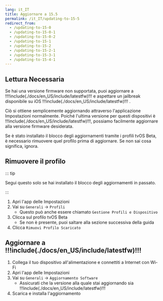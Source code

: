 ```yaml
---
lang: it_IT
title: Aggiornare a 15.5
permalink: /it_IT/updating-to-15-5
redirect_from:
  - /updating-to-15-0
  - /updating-to-15-0-1
  - /updating-to-15-0-2
  - /updating-to-15-1
  - /updating-to-15-2
  - /updating-to-15-2-1
  - /updating-to-15-3-1
  - /updating-to-15-4-1
---
```


## Lettura Necessaria

Se hai una versione firmware non supportata, puoi aggiornare a !!!!include(./docs/en_US/include/latestfw)!!! e aspettare un jailbreak disponibile su iOS !!!include(./docs/en_US/include/latestfw)!!! .

Ciò si ottiene semplicemente aggiornando attraverso l'applicazione Impostazioni normalmente. Poiché l'ultima versione per questi dispositivi è !!!include(./docs/en_US/include/latestfw)!!!, possiamo facilmente aggiornare alla versione firmware desiderata.

Se è stato installato il blocco degli aggiornamenti tramite i profili tvOS Beta, è necessario rimuovere quel profilo prima di aggiornare. Se non sai cosa significa, ignora.

## Rimuovere il profilo

::: tip

Segui questo solo se hai installato il blocco degli aggiornamenti in passato.

:::

1. Apri l'app delle Impostazioni
1. Vai su `Generali` -> `Profili`
    - Questo può anche essere chiamato `Gestione Profili e Dispositivo`
1. Clicca sul profilo tvOS Beta
    - Se non è presente, puoi saltare alla sezione successiva della guida
1. Clicca `Rimuovi Profilo Scaricato`

## Aggiornare a !!!include(./docs/en_US/include/latestfw)!!!

1. Collega il tuo dispositivo all'alimentazione e connettiti a Internet con Wi-Fi
1. Apri l'app delle Impostazioni
1. Vai su `Generali` -> `Aggiornamento Software`
    - Assicurati che la versione alla quale stai aggiornando sia !!!include(./docs/en_US/include/latestfw)!!!
1. Scarica e installa l'aggiornamento